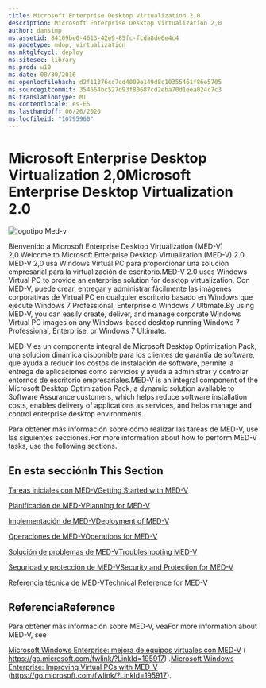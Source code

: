 ```yaml
---
title: Microsoft Enterprise Desktop Virtualization 2,0
description: Microsoft Enterprise Desktop Virtualization 2,0
author: dansimp
ms.assetid: 84109be0-4613-42e9-85fc-fcda8de6e4c4
ms.pagetype: mdop, virtualization
ms.mktglfcycl: deploy
ms.sitesec: library
ms.prod: w10
ms.date: 08/30/2016
ms.openlocfilehash: d2f11376cc7cd4009e149d8c10355461f86e5705
ms.sourcegitcommit: 354664bc527d93f80687cd2eba70d1eea024c7c3
ms.translationtype: MT
ms.contentlocale: es-ES
ms.lasthandoff: 06/26/2020
ms.locfileid: "10795960"
---
```

# <span data-ttu-id="bf0a2-103">Microsoft Enterprise Desktop Virtualization 2,0</span><span class="sxs-lookup"><span data-stu-id="bf0a2-103">Microsoft Enterprise Desktop Virtualization 2.0</span></span>


![logotipo Med-v](images/med-v2logo.gif)

<span data-ttu-id="bf0a2-105">Bienvenido a Microsoft Enterprise Desktop Virtualization (MED-V) 2,0.</span><span class="sxs-lookup"><span data-stu-id="bf0a2-105">Welcome to Microsoft Enterprise Desktop Virtualization (MED-V) 2.0.</span></span> <span data-ttu-id="bf0a2-106">MED-V 2,0 usa Windows Virtual PC para proporcionar una solución empresarial para la virtualización de escritorio.</span><span class="sxs-lookup"><span data-stu-id="bf0a2-106">MED-V 2.0 uses Windows Virtual PC to provide an enterprise solution for desktop virtualization.</span></span> <span data-ttu-id="bf0a2-107">Con MED-V, puede crear, entregar y administrar fácilmente las imágenes corporativas de Virtual PC en cualquier escritorio basado en Windows que ejecute Windows 7 Professional, Enterprise o Windows 7 Ultimate.</span><span class="sxs-lookup"><span data-stu-id="bf0a2-107">By using MED-V, you can easily create, deliver, and manage corporate Windows Virtual PC images on any Windows-based desktop running Windows 7 Professional, Enterprise, or Windows 7 Ultimate.</span></span>

<span data-ttu-id="bf0a2-108">MED-V es un componente integral de Microsoft Desktop Optimization Pack, una solución dinámica disponible para los clientes de garantía de software, que ayuda a reducir los costos de instalación de software, permite la entrega de aplicaciones como servicios y ayuda a administrar y controlar entornos de escritorio empresariales.</span><span class="sxs-lookup"><span data-stu-id="bf0a2-108">MED-V is an integral component of the Microsoft Desktop Optimization Pack, a dynamic solution available to Software Assurance customers, which helps reduce software installation costs, enables delivery of applications as services, and helps manage and control enterprise desktop environments.</span></span>

<span data-ttu-id="bf0a2-109">Para obtener más información sobre cómo realizar las tareas de MED-V, use las siguientes secciones.</span><span class="sxs-lookup"><span data-stu-id="bf0a2-109">For more information about how to perform MED-V tasks, use the following sections.</span></span>

## <span data-ttu-id="bf0a2-110">En esta sección</span><span class="sxs-lookup"><span data-stu-id="bf0a2-110">In This Section</span></span>


[<span data-ttu-id="bf0a2-111">Tareas iniciales con MED-V</span><span class="sxs-lookup"><span data-stu-id="bf0a2-111">Getting Started with MED-V</span></span>](getting-started-with-med-vmedv2.md)

[<span data-ttu-id="bf0a2-112">Planificación de MED-V</span><span class="sxs-lookup"><span data-stu-id="bf0a2-112">Planning for MED-V</span></span>](planning-for-med-v.md)

[<span data-ttu-id="bf0a2-113">Implementación de MED-V</span><span class="sxs-lookup"><span data-stu-id="bf0a2-113">Deployment of MED-V</span></span>](deployment-of-med-v.md)

[<span data-ttu-id="bf0a2-114">Operaciones de MED-V</span><span class="sxs-lookup"><span data-stu-id="bf0a2-114">Operations for MED-V</span></span>](operations-for-med-v.md)

[<span data-ttu-id="bf0a2-115">Solución de problemas de MED-V</span><span class="sxs-lookup"><span data-stu-id="bf0a2-115">Troubleshooting MED-V</span></span>](troubleshooting-med-vmedv2.md)

[<span data-ttu-id="bf0a2-116">Seguridad y protección de MED-V</span><span class="sxs-lookup"><span data-stu-id="bf0a2-116">Security and Protection for MED-V</span></span>](security-and-protection-for-med-v.md)

[<span data-ttu-id="bf0a2-117">Referencia técnica de MED-V</span><span class="sxs-lookup"><span data-stu-id="bf0a2-117">Technical Reference for MED-V</span></span>](technical-reference-for-med-v.md)

## <span data-ttu-id="bf0a2-118">Referencia</span><span class="sxs-lookup"><span data-stu-id="bf0a2-118">Reference</span></span>


<span data-ttu-id="bf0a2-119">Para obtener más información sobre MED-V, vea</span><span class="sxs-lookup"><span data-stu-id="bf0a2-119">For more information about MED-V, see</span></span>

<span data-ttu-id="bf0a2-120">[Microsoft Windows Enterprise: mejora de equipos virtuales con MED-V](https://go.microsoft.com/fwlink/?LinkId=195917) ( https://go.microsoft.com/fwlink/?LinkId=195917) .</span><span class="sxs-lookup"><span data-stu-id="bf0a2-120">[Microsoft Windows Enterprise: Improving Virtual PCs with MED-V](https://go.microsoft.com/fwlink/?LinkId=195917) (https://go.microsoft.com/fwlink/?LinkId=195917).</span></span>

 

 





